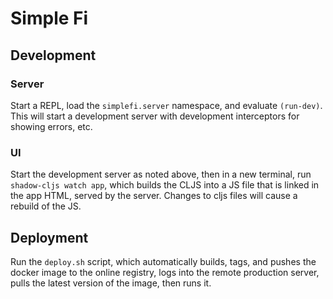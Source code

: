 # Simple Fi

## Development

### Server

Start a REPL, load the `simplefi.server` namespace, and evaluate `(run-dev)`. This will start a development server with development interceptors for showing errors, etc.

### UI

Start the development server as noted above, then in a new terminal, run `shadow-cljs watch app`, which builds the CLJS into a JS file that is linked in the app HTML, served by the server. Changes to cljs files will cause a rebuild of the JS.

## Deployment

Run the `deploy.sh` script, which automatically builds, tags, and pushes the docker image to the online registry, logs into the remote production server, pulls the latest version of the image, then runs it.
